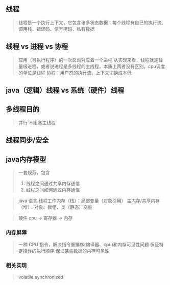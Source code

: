 ## 线程
> 线程是一个执行上下文，它包含诸多状态数据：每个线程有自己的执行流、调用栈、错误码、信号掩码、私有数据

## 线程 vs 进程 vs 协程
> 应用（可执行程序）的一次启动对应着一个进程
> 从实现来看，线程就是轻量级进程，或者说进程是多线程的主线程，本质上两者没有区别。cpu调度的单位是线程
> 协程：用户态的执行流，上下文切换成本低

## java（逻辑）线程 vs 系统（硬件）线程

## 多线程目的
> 并行
> 不阻塞主线程

## 线程同步/安全

## java内存模型
> 一套规范，包含
> 1. 线程之间通过共享内存通信
> 2. 线程之间如何通过内存通信  

> java 语言
> 线程工作内存（栈）：局部变量（对象引用）
> 主内存/共享内存（堆）：对象、数组、类（静态）变量

> 硬件
> cpu -> 寄存器 -> 内存

### 内存屏障
> 一种 CPU 指令，解决指令重排序(编译器、cpu)和内存可见性问题
> 保证特定操作的执行顺序
> 保证某些数据的内存可见性

### 相关实现
> volatile
> synchronized